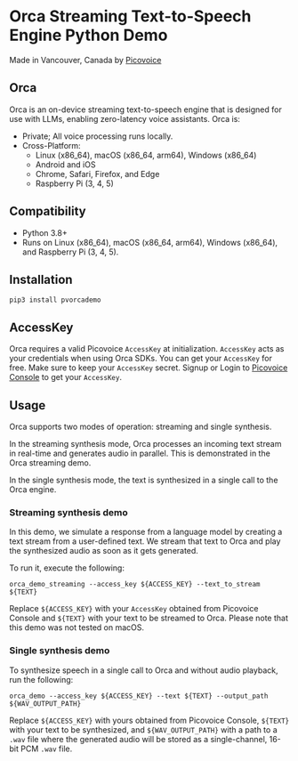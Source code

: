 # Orca Streaming Text-to-Speech Engine Python Demo

Made in Vancouver, Canada by [Picovoice](https://picovoice.ai)

## Orca

Orca is an on-device streaming text-to-speech engine that is designed for use with LLMs, enabling zero-latency
voice assistants. Orca is:

- Private; All voice processing runs locally.
- Cross-Platform:
    - Linux (x86_64), macOS (x86_64, arm64), Windows (x86_64)
    - Android and iOS
    - Chrome, Safari, Firefox, and Edge
    - Raspberry Pi (3, 4, 5)

## Compatibility

- Python 3.8+
- Runs on Linux (x86_64), macOS (x86_64, arm64), Windows (x86_64), and Raspberry Pi (3, 4, 5).

## Installation

```console
pip3 install pvorcademo
```

## AccessKey

Orca requires a valid Picovoice `AccessKey` at initialization. `AccessKey` acts as your credentials when using Orca
SDKs. You can get your `AccessKey` for free. Make sure to keep your `AccessKey` secret.
Signup or Login to [Picovoice Console](https://console.picovoice.ai/) to get your `AccessKey`.

## Usage

Orca supports two modes of operation: streaming and single synthesis.

In the streaming synthesis mode, Orca processes an incoming text stream in real-time and generates audio in parallel.
This is demonstrated in the Orca streaming demo.

In the single synthesis mode, the text is synthesized in a single call to the Orca engine.

### Streaming synthesis demo

In this demo, we simulate a response from a language model by creating a text stream from a user-defined text.
We stream that text to Orca and play the synthesized audio as soon as it gets generated.

To run it, execute the following:

```console
orca_demo_streaming --access_key ${ACCESS_KEY} --text_to_stream ${TEXT}
```

Replace `${ACCESS_KEY}` with your `AccessKey` obtained from Picovoice Console and `${TEXT}` with your text to be
streamed to Orca. Please note that this demo was not tested on macOS.

### Single synthesis demo

To synthesize speech in a single call to Orca and without audio playback, run the following:

```console
orca_demo --access_key ${ACCESS_KEY} --text ${TEXT} --output_path ${WAV_OUTPUT_PATH}
```

Replace `${ACCESS_KEY}` with yours obtained from Picovoice Console, `${TEXT}` with your text to be synthesized,
and `${WAV_OUTPUT_PATH}` with a path to a `.wav` file where the generated audio will be stored as a single-channel,
16-bit PCM `.wav` file.
